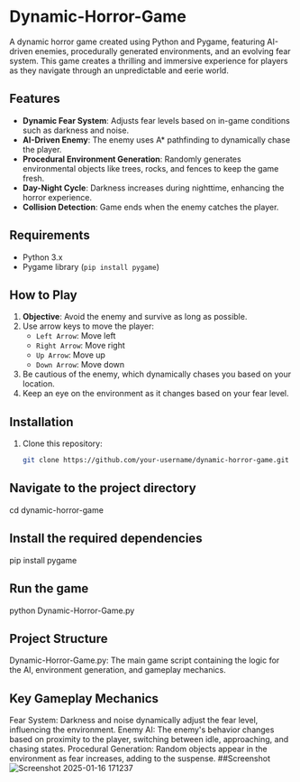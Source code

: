 # Dynamic-Horror-Game


A dynamic horror game created using Python and Pygame, featuring AI-driven enemies, procedurally generated environments, and an evolving fear system. This game creates a thrilling and immersive experience for players as they navigate through an unpredictable and eerie world.

## Features
- **Dynamic Fear System**: Adjusts fear levels based on in-game conditions such as darkness and noise.
- **AI-Driven Enemy**: The enemy uses A* pathfinding to dynamically chase the player.
- **Procedural Environment Generation**: Randomly generates environmental objects like trees, rocks, and fences to keep the game fresh.
- **Day-Night Cycle**: Darkness increases during nighttime, enhancing the horror experience.
- **Collision Detection**: Game ends when the enemy catches the player.

## Requirements
- Python 3.x
- Pygame library (`pip install pygame`)

## How to Play
1. **Objective**: Avoid the enemy and survive as long as possible.
2. Use arrow keys to move the player:
   - `Left Arrow`: Move left
   - `Right Arrow`: Move right
   - `Up Arrow`: Move up
   - `Down Arrow`: Move down
3. Be cautious of the enemy, which dynamically chases you based on your location.
4. Keep an eye on the environment as it changes based on your fear level.

## Installation
1. Clone this repository:
   ```bash
   git clone https://github.com/your-username/dynamic-horror-game.git
## Navigate to the project directory
cd dynamic-horror-game
## Install the required dependencies
pip install pygame
## Run the game
python Dynamic-Horror-Game.py

## Project Structure
Dynamic-Horror-Game.py: The main game script containing the logic for the AI, environment generation, and gameplay mechanics.
## Key Gameplay Mechanics
Fear System: Darkness and noise dynamically adjust the fear level, influencing the environment.
Enemy AI: The enemy's behavior changes based on proximity to the player, switching between idle, approaching, and chasing states.
Procedural Generation: Random objects appear in the environment as fear increases, adding to the suspense.
##Screenshot
![Screenshot 2025-01-16 171237](https://github.com/user-attachments/assets/4db13a61-c012-423b-b32d-f679c72dfacd)
